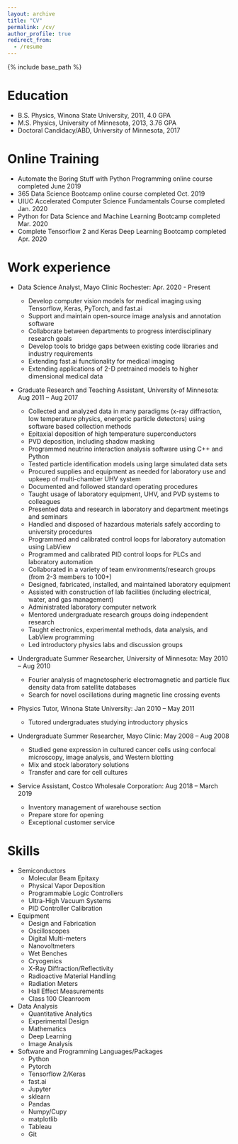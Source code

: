 ```yaml
---
layout: archive
title: "CV"
permalink: /cv/
author_profile: true
redirect_from:
  - /resume
---
```


{% include base_path %}

Education
======
* B.S. Physics, Winona State University, 2011, 4.0 GPA
* M.S. Physics, University of Minnesota, 2013, 3.76 GPA
* Doctoral Candidacy/ABD, University of Minnesota, 2017

Online Training
======
* Automate the Boring Stuff with Python Programming online course completed June 2019
* 365 Data Science Bootcamp online course completed Oct. 2019
* UIUC Accelerated Computer Science Fundamentals Course completed Jan. 2020
* Python for Data Science and Machine Learning Bootcamp completed Mar. 2020
* Complete Tensorflow 2 and Keras Deep Learning Bootcamp completed Apr. 2020

Work experience
======
* Data Science Analyst, Mayo Clinic Rochester: Apr. 2020 - Present
    * Develop computer vision models for medical imaging using Tensorflow, Keras, PyTorch, and fast.ai
    * Support and maintain open-source image analysis and annotation software
    * Collaborate between departments to progress interdisciplinary research goals
    * Develop tools to bridge gaps between existing code libraries and industry requirements
    * Extending fast.ai functionality for medical imaging
    * Extending applications of 2-D pretrained models to higher dimensional medical data

* Graduate Research and Teaching Assistant, University of Minnesota: Aug 2011 – Aug 2017
    * Collected and analyzed data in many paradigms (x-ray diffraction, low temperature physics, energetic particle detectors) using software based collection methods
    * Epitaxial deposition of high temperature superconductors
    * PVD deposition, including shadow masking
    * Programmed neutrino interaction analysis software using C++ and Python
    * Tested particle identification models using large simulated data sets
    * Procured supplies and equipment as needed for laboratory use and upkeep of multi-chamber UHV system
    * Documented and followed standard operating procedures
    * Taught usage of laboratory equipment, UHV, and PVD systems to colleagues
    * Presented data and research in laboratory and department meetings and seminars
    * Handled and disposed of hazardous materials safely according to university procedures
    * Programmed and calibrated control loops for laboratory automation using LabView
    * Programmed and calibrated PID control loops for PLCs and laboratory automation
    * Collaborated in a variety of team environments/research groups (from 2-3 members to 100+)
    * Designed, fabricated, installed, and maintained laboratory equipment
    * Assisted with construction of lab facilities (including electrical, water, and gas management)
    * Administrated laboratory computer network
    * Mentored undergraduate research groups doing independent research
    * Taught electronics, experimental methods, data analysis, and LabView programming
    * Led introductory physics labs and discussion groups
    
* Undergraduate Summer Researcher, University of Minnesota: May 2010 – Aug 2010
    * Fourier analysis of magnetospheric electromagnetic and particle flux density data from satellite databases
    * Search for novel oscillations during magnetic line crossing events

* Physics Tutor, Winona State University: Jan 2010 – May 2011
    * Tutored undergraduates studying introductory physics

* Undergraduate Summer Researcher, Mayo Clinic: May 2008 – Aug 2008
    * Studied gene expression in cultured cancer cells using confocal microscopy, image analysis, and Western blotting
    * Mix and stock laboratory solutions
    * Transfer and care for cell cultures

* Service Assistant, Costco Wholesale Corporation: Aug 2018 – March 2019
    * Inventory management of warehouse section
    * Prepare store for opening
    * Exceptional customer service
  
Skills
======
* Semiconductors
  * Molecular Beam Epitaxy
  * Physical Vapor Deposition
  * Programmable Logic Controllers
  * Ultra-High Vacuum Systems
  * PID Controller Calibration
* Equipment
  * Design and Fabrication
  * Oscilloscopes
  * Digital Multi-meters
  * Nanovoltmeters
  * Wet Benches
  * Cryogenics
  * X-Ray Diffraction/Reflectivity
  * Radioactive Material Handling
  * Radiation Meters
  * Hall Effect Measurements
  * Class 100 Cleanroom
* Data Analysis
  * Quantitative Analytics
  * Experimental Design
  * Mathematics
  * Deep Learning
  * Image Analysis
* Software and Programming Languages/Packages
  * Python
  * Pytorch
  * Tensorflow 2/Keras
  * fast.ai
  * Jupyter
  * sklearn
  * Pandas
  * Numpy/Cupy
  * matplotlib
  * Tableau
  * Git
